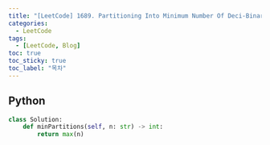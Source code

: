 ```yaml
---
title: "[LeetCode] 1689. Partitioning Into Minimum Number Of Deci-Binary Numbers"
categories:
  - LeetCode
tags:
  - [LeetCode, Blog]
toc: true
toc_sticky: true
toc_label: "목차"
---
```


## Python
~~~python
class Solution:
    def minPartitions(self, n: str) -> int:
        return max(n)
~~~
